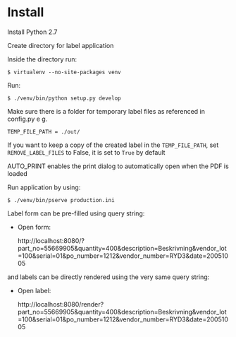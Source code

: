 Install
=======

Install Python 2.7

Create directory for label application

Inside the directory run:

	$ virtualenv --no-site-packages venv

Run:
	
	$ ./venv/bin/python setup.py develop

Make sure there is a folder for temporary label files as referenced in config.py
e g. 
	
	TEMP_FILE_PATH = ./out/

If you want to keep a copy of the created label in the ``TEMP_FILE_PATH``,
set ``REMOVE_LABEL_FILES`` to False, it is set to ``True`` by default

AUTO_PRINT enables the print dialog to automatically open when the PDF is loaded

Run application by using:

	$ ./venv/bin/pserve production.ini

Label form can be pre-filled using query string:
- Open form: 
	
	http://localhost:8080/?part_no=55669905&quantity=400&description=Beskrivning&vendor_lot=100&serial=01&po_number=1212&vendor_number=RYD3&date=20051005

and labels can be directly rendered using the very same query string:
- Open label: 
	
	http://localhost:8080/render?part_no=55669905&quantity=400&description=Beskrivning&vendor_lot=100&serial=01&po_number=1212&vendor_number=RYD3&date=20051005

